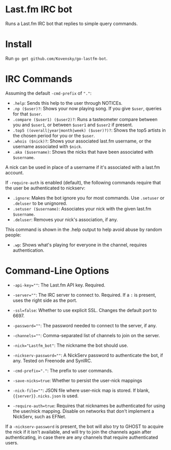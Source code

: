 # Last.fm IRC bot

Runs a Last.fm IRC bot that replies to simple query commands.

# Install

Run `go get github.com/Kovensky/go-lastfm-bot`.

# IRC Commands

Assuming the default `-cmd-prefix` of `"."`:

* `.help`: Sends this help to the user through NOTICEs.
* `.np ($user)?`: Shows your now playing song. If you give `$user`, queries for that `$user`.
* `.compare ($user1) ($user2)?`: Runs a tasteometer compare between you and `$user1`, or between `$user1` and `$user2` if present.
* `.top5 ((overall|year|month|week) ($user)?)?`: Shows the top5 artists in the chosen period for you or the `$user`.
* `.whois ($nick)?`: Shows your associated last.fm username, or the username associated with `$nick`.
* `.aka ($username)`: Shows the nicks that have been associated with `$username`.

A nick can be used in place of a username if it's associated with a last.fm account.

If `-require-auth` is enabled (default), the following commands require that the user
be authenticated to nickserv:

* `.ignore`: Makes the bot ignore you for most commands. Use `.setuser` or `.deluser` to be unignored.
* `.setuser ($username)`: Associates your nick with the given last.fm `$username`.
* `.deluser`: Removes your nick's association, if any.

This command is shown in the .help output to help avoid abuse by random people:
* `.wp`: Shows what's playing for everyone in the channel, requires authentication.

# Command-Line Options

* `-api-key=""`: The Last.fm API key. Required.
* `-server=""`: The IRC server to connect to. Required. If a `:` is present, uses the right side as the port.
* `-ssl=false`: Whether to use explicit SSL. Changes the default port to 6697.
* `-password=""`: The password needed to connect to the server, if any.
* `-channels=""`: Comma-separated list of channels to join on the server.
* `-nick="Lastfm_bot"`: The nickname the bot should use.
* `-nickserv-password=""`: A NickServ password to authenticate the bot, if any. Tested on Freenode and SynIRC.

* `-cmd-prefix="."`: The prefix to user commands.

* `-save-nicks=true`: Whether to persist the user-nick mappings
* `-nick-file=""`: JSON file where user-nick map is stored. If blank, `{{server}}.nicks.json` is used.
* `-require-auth=true`: Requires that nicknames be authenticated for using the user/nick mapping. Disable on networks that don't implement a NickServ, such as EFNet.

If a `-nickserv-password` is present, the bot will also try to GHOST to acquire the nick if it
isn't available, and will try to join the channels again after authenticating, in case there
are any channels that require authenticated users.
